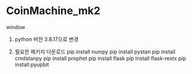 # CoinMachine_mk2


window

1. python 버전 3.8.17으로 변경

2. 필요한 패키지 다운로드
pip install numpy
pip install pystan
pip install cmdstanpy
pip install prophet
pip install flask
pip install flask-restx
pip install pyupbit

